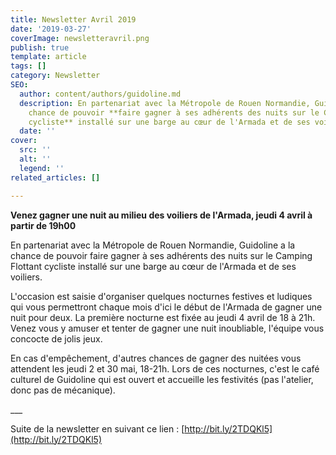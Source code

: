 ```yaml
---
title: Newsletter Avril 2019
date: '2019-03-27'
coverImage: newsletteravril.png
publish: true
template: article
tags: []
category: Newsletter
SEO:
  author: content/authors/guidoline.md
  description: En partenariat avec la Métropole de Rouen Normandie, Guidoline a la
    chance de pouvoir **faire gagner à ses adhérents des nuits sur le Camping Flottant
    cycliste** installé sur une barge au cœur de l'Armada et de ses voiliers.
  date: ''
cover:
  src: ''
  alt: ''
  legend: ''
related_articles: []

---
```

**Venez gagner une nuit au milieu des voiliers de l'Armada, jeudi 4 avril à partir de 19h00**

En partenariat avec la Métropole de Rouen Normandie, Guidoline a la chance de pouvoir faire gagner à ses adhérents des nuits sur le Camping Flottant cycliste installé sur une barge au cœur de l'Armada et de ses voiliers.

L'occasion est saisie d'organiser quelques nocturnes festives et ludiques qui vous permettront chaque mois d'ici le début de l'Armada de gagner une nuit pour deux. La première nocturne est fixée au jeudi 4 avril de 18 à 21h. Venez vous y amuser et tenter de gagner une nuit inoubliable, l'équipe vous concocte de jolis jeux.

En cas d'empêchement, d'autres chances de gagner des nuitées vous attendent les jeudi 2 et 30 mai, 18-21h. Lors de ces nocturnes, c'est le café culturel de Guidoline qui est ouvert et accueille les festivités (pas l'atelier, donc pas de mécanique).

\_\_\_

Suite de la newsletter en suivant ce lien : [http://bit.ly/2TDQKl5](http://bit.ly/2TDQKl5)